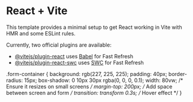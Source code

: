 # React + Vite

This template provides a minimal setup to get React working in Vite with HMR and some ESLint rules.

Currently, two official plugins are available:

- [@vitejs/plugin-react](https://github.com/vitejs/vite-plugin-react/blob/main/packages/plugin-react/README.md) uses [Babel](https://babeljs.io/) for Fast Refresh
- [@vitejs/plugin-react-swc](https://github.com/vitejs/vite-plugin-react-swc) uses [SWC](https://swc.rs/) for Fast Refresh



.form-container {
  background: rgb(227, 225, 225);
  padding: 40px;
  border-radius: 15px;
  box-shadow: 0 10px 30px rgba(0, 0, 0, 0.1);
  width: 80vw; /* Ensure it resizes on small screens */
  margin-top: 200px; /* Add space between screen and form */
  transition: transform 0.3s; /* Hover effect */
}


